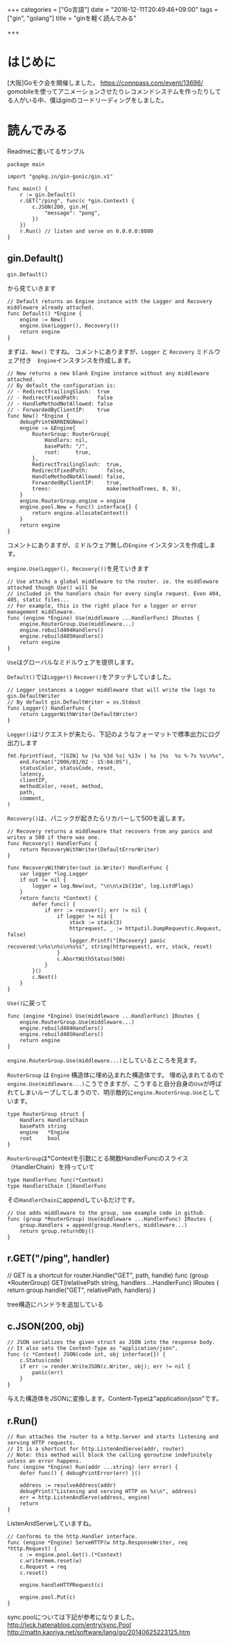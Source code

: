 +++
categories = ["Go言語"]
date = "2016-12-11T20:49:46+09:00"
tags = ["gin", "golang"]
title = "ginを軽く読んでみる"

+++

# はじめに
[大阪]Goモク会を開催しました。
https://connpass.com/event/13696/
gomobileを使ってアニメーションさせたりレコメンドシステムを作ったりしてる人がいる中、僕はginのコードリーディングをしました。


# 読んでみる

Readmeに書いてるサンプル

```
package main

import "gopkg.in/gin-gonic/gin.v1"

func main() {
    r := gin.Default()
    r.GET("/ping", func(c *gin.Context) {
        c.JSON(200, gin.H{
            "message": "pong",
        })
    })
    r.Run() // listen and serve on 0.0.0.0:8080
}
```

## gin.Default()
```
gin.Default()
```
から見ていきます

```
// Default returns an Engine instance with the Logger and Recovery middleware already attached.
func Default() *Engine {
	engine := New()
	engine.Use(Logger(), Recovery())
	return engine
}
```

まずは、`New()` ですね。
コメントにありますが、`Logger` と `Recovery` ミドルウェア付き　`Engine`インスタンスを作成します。

```
// New returns a new blank Engine instance without any middleware attached.
// By default the configuration is:
// - RedirectTrailingSlash:  true
// - RedirectFixedPath:      false
// - HandleMethodNotAllowed: false
// - ForwardedByClientIP:    true
func New() *Engine {
	debugPrintWARNINGNew()
	engine := &Engine{
		RouterGroup: RouterGroup{
			Handlers: nil,
			basePath: "/",
			root:     true,
		},
		RedirectTrailingSlash:  true,
		RedirectFixedPath:      false,
		HandleMethodNotAllowed: false,
		ForwardedByClientIP:    true,
		trees:                  make(methodTrees, 0, 9),
	}
	engine.RouterGroup.engine = engine
	engine.pool.New = func() interface{} {
		return engine.allocateContext()
	}
	return engine
}
```

コメントにありますが、ミドルウェア無しの`Engine` インスタンスを作成します。

`engine.Use(Logger(), Recovery())`を見ていきます

```
// Use attachs a global middleware to the router. ie. the middleware attached though Use() will be
// included in the handlers chain for every single request. Even 404, 405, static files...
// For example, this is the right place for a logger or error management middleware.
func (engine *Engine) Use(middleware ...HandlerFunc) IRoutes {
	engine.RouterGroup.Use(middleware...)
	engine.rebuild404Handlers()
	engine.rebuild405Handlers()
	return engine
}
```
`Use`はグローバルなミドルウェアを提供します。

`Default()`では`Logger()` `Recover()`をアタッチしていました。

```
// Logger instances a Logger middleware that will write the logs to gin.DefaultWriter
// By default gin.DefaultWriter = os.Stdout
func Logger() HandlerFunc {
	return LoggerWithWriter(DefaultWriter)
}
```

`Logger()`はリクエストが来たら、下記のようなフォーマットで標準出力にログ出力します

```
fmt.Fprintf(out, "[GIN] %v |%s %3d %s| %13v | %s |%s  %s %-7s %s\n%s",
	end.Format("2006/01/02 - 15:04:05"),
	statusColor, statusCode, reset,
	latency,
	clientIP,
	methodColor, reset, method,
	path,
	comment,
)
```

`Recovery()`は、パニックが起きたらリカバーして500を返します。

```
// Recovery returns a middleware that recovers from any panics and writes a 500 if there was one.
func Recovery() HandlerFunc {
	return RecoveryWithWriter(DefaultErrorWriter)
}
```


```
func RecoveryWithWriter(out io.Writer) HandlerFunc {
	var logger *log.Logger
	if out != nil {
		logger = log.New(out, "\n\n\x1b[31m", log.LstdFlags)
	}
	return func(c *Context) {
		defer func() {
			if err := recover(); err != nil {
				if logger != nil {
					stack := stack(3)
					httprequest, _ := httputil.DumpRequest(c.Request, false)
					logger.Printf("[Recovery] panic recovered:\n%s\n%s\n%s%s", string(httprequest), err, stack, reset)
				}
				c.AbortWithStatus(500)
			}
		}()
		c.Next()
	}
}
```

`Use()`に戻って

```
func (engine *Engine) Use(middleware ...HandlerFunc) IRoutes {
	engine.RouterGroup.Use(middleware...)
	engine.rebuild404Handlers()
	engine.rebuild405Handlers()
	return engine
}
```


`engine.RouterGroup.Use(middleware...)`としているところを見ます。

`RouterGroup` は `Engine` 構造体に埋め込まれた構造体です。
埋め込まれてるので`engine.Use(middleware...)`こうできますが、こうすると自分自身の`Use`が呼ばれてしまいループしてしまうので、明示敵的に`engine.RouterGroup.Use`としています。


```
type RouterGroup struct {
	Handlers HandlersChain
	basePath string
	engine   *Engine
	root     bool
}
```

`RouterGroup`は*Contextを引数にとる関数HandlerFuncのスライス（HandlerChain）を持っていて

```
type HandlerFunc func(*Context)
type HandlersChain []HandlerFunc
```

その`HandlerChain`にappendしているだけです。

```
// Use adds middleware to the group, see example code in github.
func (group *RouterGroup) Use(middleware ...HandlerFunc) IRoutes {
	group.Handlers = append(group.Handlers, middleware...)
	return group.returnObj()
}
```

## r.GET("/ping", handler)

// GET is a shortcut for router.Handle("GET", path, handle)
func (group *RouterGroup) GET(relativePath string, handlers ...HandlerFunc) IRoutes {
	return group.handle("GET", relativePath, handlers)
}

tree構造にハンドラを追加している



## c.JSON(200, obj)
```
// JSON serializes the given struct as JSON into the response body.
// It also sets the Content-Type as "application/json".
func (c *Context) JSON(code int, obj interface{}) {
	c.Status(code)
	if err := render.WriteJSON(c.Writer, obj); err != nil {
		panic(err)
	}
}
```

与えた構造体をJSONに変換します。Content-Typeは"application/json"です。


## r.Run()

```
// Run attaches the router to a http.Server and starts listening and serving HTTP requests.
// It is a shortcut for http.ListenAndServe(addr, router)
// Note: this method will block the calling goroutine indefinitely unless an error happens.
func (engine *Engine) Run(addr ...string) (err error) {
	defer func() { debugPrintError(err) }()

	address := resolveAddress(addr)
	debugPrint("Listening and serving HTTP on %s\n", address)
	err = http.ListenAndServe(address, engine)
	return
}
```
ListenAndServeしていますね。

```
// Conforms to the http.Handler interface.
func (engine *Engine) ServeHTTP(w http.ResponseWriter, req *http.Request) {
	c := engine.pool.Get().(*Context)
	c.writermem.reset(w)
	c.Request = req
	c.reset()

	engine.handleHTTPRequest(c)

	engine.pool.Put(c)
}
```

sync.poolについては下記が参考になりました。
http://jxck.hatenablog.com/entry/sync.Pool
http://mattn.kaoriya.net/software/lang/go/20140625223125.htm
